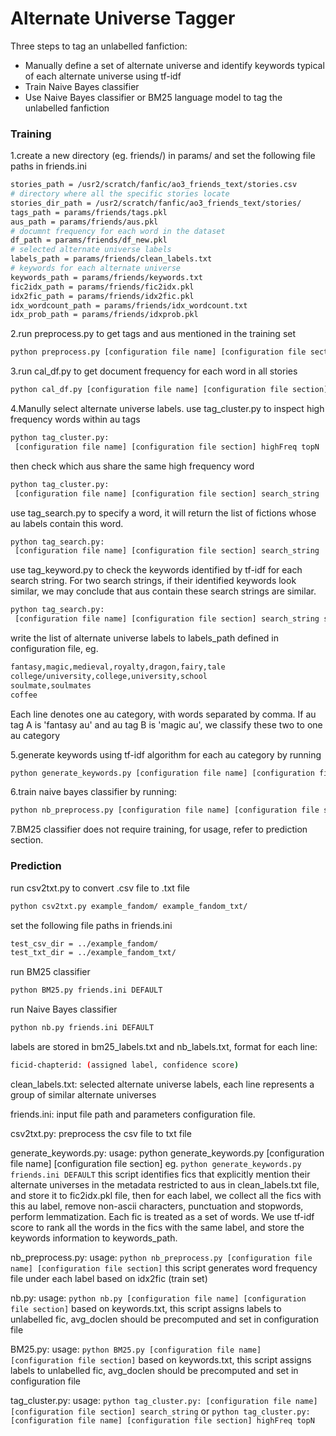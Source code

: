 # Alternate Universe Tagger

Three steps to tag an unlabelled fanfiction:

  - Manually define a set of alternate universe and identify keywords typical of each alternate universe using tf-idf
  - Train Naive Bayes classifier 
  - Use Naive Bayes classifier or BM25 language model to tag the unlabelled fanfiction

### Training
1.create a new directory (eg. friends/) in params/ and set the following file paths in friends.ini

```sh
stories_path = /usr2/scratch/fanfic/ao3_friends_text/stories.csv
# directory where all the specific stories locate
stories_dir_path = /usr2/scratch/fanfic/ao3_friends_text/stories/
tags_path = params/friends/tags.pkl
aus_path = params/friends/aus.pkl
# documnt frequency for each word in the dataset
df_path = params/friends/df_new.pkl
# selected alternate universe labels
labels_path = params/friends/clean_labels.txt
# keywords for each alternate universe
keywords_path = params/friends/keywords.txt
fic2idx_path = params/friends/fic2idx.pkl
idx2fic_path = params/friends/idx2fic.pkl
idx_wordcount_path = params/friends/idx_wordcount.txt
idx_prob_path = params/friends/idxprob.pkl

```
2.run preprocess.py to get tags and aus mentioned in the training set
```sh
python preprocess.py [configuration file name] [configuration file section]
```

3.run cal_df.py to get document frequency for each word in all stories

```sh
python cal_df.py [configuration file name] [configuration file section]
```

4.Manully select alternate universe labels.
use tag_cluster.py to inspect high frequency words within au tags
```sh
python tag_cluster.py:
 [configuration file name] [configuration file section] highFreq topN
 ```

then check which aus share the same high frequency word

```sh
python tag_cluster.py:
 [configuration file name] [configuration file section] search_string
 ```

use tag_search.py to specify a word, it will return the list of fictions whose au labels contain this word.

```sh
python tag_search.py:
 [configuration file name] [configuration file section] search_string
```

use tag_keyword.py to check the keywords identified by tf-idf for each search string. For two search strings, if their identified keywords look similar, we may conclude that aus contain these search strings are similar.
```sh
python tag_search.py:
 [configuration file name] [configuration file section] search_string search_string topN
```
write the list of alternate universe labels to labels_path defined in configuration file, eg.

```sh
fantasy,magic,medieval,royalty,dragon,fairy,tale
college/university,college,university,school
soulmate,soulmates
coffee
```

Each line denotes one au category, with words separated by comma. If au tag A is 'fantasy au' and au tag B is 'magic au', we classify these two to one au category


5.generate keywords using tf-idf algorithm for each au category by running
```sh
python generate_keywords.py [configuration file name] [configuration file section]
```
6.train naive bayes classifier by running:
```sh
python nb_preprocess.py [configuration file name] [configuration file section]
```

7.BM25 classifier does not require training, for usage, refer to prediction section.

### Prediction
run csv2txt.py to convert .csv file to .txt file

```sh
python csv2txt.py example_fandom/ example_fandom_txt/
```

set the following file paths in friends.ini

```sh
test_csv_dir = ../example_fandom/
test_txt_dir = ../example_fandom_txt/
```
run BM25 classifier
```sh
python BM25.py friends.ini DEFAULT
```

run Naive Bayes classifier
```sh
python nb.py friends.ini DEFAULT
```

labels are stored in bm25_labels.txt and nb_labels.txt, format for each line:
```sh
ficid-chapterid: (assigned label, confidence score)
```


clean_labels.txt:
	selected alternate universe labels, each line represents a group of similar alternate universes

friends.ini:
	input file path and parameters configuration file.

csv2txt.py:
	preprocess the csv file to txt file

generate_keywords.py:
	usage: python generate_keywords.py [configuration file name] [configuration file section]
	eg. `python generate_keywords.py friends.ini DEFAULT`
	this script identifies fics that explicitly mention their alternate universes in the metadata restricted to aus in clean_labels.txt file, and store it to fic2idx.pkl file, then for each label, we collect all the fics with this au label, remove non-ascii characters, punctuation and stopwords, perform lemmatization. Each fic is treated as a set of words. We use tf-idf score to rank all the words in the fics with the same label, and store the keywords information to keywords_path.

nb_preprocess.py:
	usage: `python nb_preprocess.py [configuration file name] [configuration file section]`
	this script generates word frequency file under each label based on idx2fic (train set)

nb.py:
	usage: `python nb.py [configuration file name] [configuration file section]`
	based on keywords.txt, this script assigns labels to unlabelled fic, avg_doclen should be precomputed and set in configuration file



BM25.py:
	usage: `python BM25.py [configuration file name] [configuration file section]`
	based on keywords.txt, this script assigns labels to unlabelled fic, avg_doclen should be precomputed and set in configuration file

tag_cluster.py:
	usage: `python tag_cluster.py:
 [configuration file name] [configuration file section] search_string`
 	or `python tag_cluster.py:
 [configuration file name] [configuration file section] highFreq topN`












